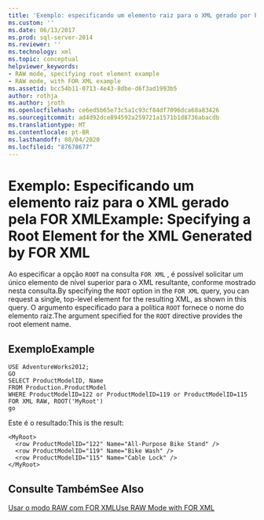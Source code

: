 ```yaml
---
title: 'Exemplo: especificando um elemento raiz para o XML gerado por FOR XML | Microsoft Docs'
ms.custom: ''
ms.date: 06/13/2017
ms.prod: sql-server-2014
ms.reviewer: ''
ms.technology: xml
ms.topic: conceptual
helpviewer_keywords:
- RAW mode, specifying root element example
- RAW mode, with FOR XML example
ms.assetid: bcc54b11-0713-4e43-8dbe-d6f3ad1993b5
author: rothja
ms.author: jroth
ms.openlocfilehash: ce6ed5b65e73c5a1c93cf84df7096dca68a83426
ms.sourcegitcommit: ad4d92dce894592a259721a1571b1d8736abacdb
ms.translationtype: MT
ms.contentlocale: pt-BR
ms.lasthandoff: 08/04/2020
ms.locfileid: "87678677"
---
```

# <a name="example-specifying-a-root-element-for-the-xml-generated-by-for-xml"></a><span data-ttu-id="0c959-102">Exemplo: Especificando um elemento raiz para o XML gerado pela FOR XML</span><span class="sxs-lookup"><span data-stu-id="0c959-102">Example: Specifying a Root Element for the XML Generated by FOR XML</span></span>
  <span data-ttu-id="0c959-103">Ao especificar a opção `ROOT` na consulta `FOR XML` , é possível solicitar um único elemento de nível superior para o XML resultante, conforme mostrado nesta consulta.</span><span class="sxs-lookup"><span data-stu-id="0c959-103">By specifying the `ROOT` option in the `FOR XML` query, you can request a single, top-level element for the resulting XML, as shown in this query.</span></span> <span data-ttu-id="0c959-104">O argumento especificado para a política `ROOT` fornece o nome do elemento raiz.</span><span class="sxs-lookup"><span data-stu-id="0c959-104">The argument specified for the `ROOT` directive provides the root element name.</span></span>  
  
## <a name="example"></a><span data-ttu-id="0c959-105">Exemplo</span><span class="sxs-lookup"><span data-stu-id="0c959-105">Example</span></span>  
  
```  
USE AdventureWorks2012;  
GO  
SELECT ProductModelID, Name   
FROM Production.ProductModel  
WHERE ProductModelID=122 or ProductModelID=119 or ProductModelID=115  
FOR XML RAW, ROOT('MyRoot')  
go  
```  
  
 <span data-ttu-id="0c959-106">Este é o resultado:</span><span class="sxs-lookup"><span data-stu-id="0c959-106">This is the result:</span></span>  
  
```  
<MyRoot>  
  <row ProductModelID="122" Name="All-Purpose Bike Stand" />  
  <row ProductModelID="119" Name="Bike Wash" />  
  <row ProductModelID="115" Name="Cable Lock" />  
</MyRoot>  
```  
  
## <a name="see-also"></a><span data-ttu-id="0c959-107">Consulte Também</span><span class="sxs-lookup"><span data-stu-id="0c959-107">See Also</span></span>  
 [<span data-ttu-id="0c959-108">Usar o modo RAW com FOR XML</span><span class="sxs-lookup"><span data-stu-id="0c959-108">Use RAW Mode with FOR XML</span></span>](use-raw-mode-with-for-xml.md)  
  
  
